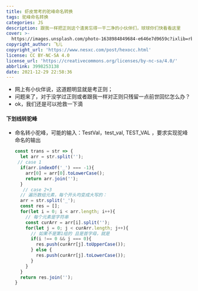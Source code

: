 ```yaml
---
title: 虾皮常考的驼峰命名转换
tags: 驼峰命名转换
categories: JS
description: 跟我一样把正则这个渣男忘得一干二净的小伙伴们，球球你们快看看这里
cover: >-
  https://images.unsplash.com/photo-1638984849684-e646e7d9659c?ixlib=rb-1.2.1&ixid=MnwxMjA3fDB8MHxwaG90by1wYWdlfHx8fGVufDB8fHx8&auto=format&fit=crop&w=870&q=80
copyright_author: 飞儿
copyright_url: 'https://www.nesxc.com/post/hexocc.html'
license: CC BY-NC-SA 4.0
license_url: 'https://creativecommons.org/licenses/by-nc-sa/4.0/'
abbrlink: 3998253138
date: 2021-12-29 22:58:36
---
```

* 网上有小伙伴说，这道题明显就是考正则；
* 问题来了，对于没学过正则或者跟我一样对正则只残留一点前世回忆怎么办？
* ok，我们还是可以抢救一下滴
#### 下划线转驼峰 ####

* 命名转小驼峰，可能的输入：TestVal，test_val, TEST_VAL ，要求实现驼峰命名的输出

  ```js
  const trans = str => {
    let arr = str.split('');
   // case 1
    if(arr.indexOf('_') === -1){ 
      arr[0] = arr[0].toLowerCase();
      return arr.join('');
    }
     // case 2+3
    // 遍历数组元素，每个开头均变成大写的：
    arr = str.split('_');
    const res = [];
    for(let i = 0; i < arr.length; i++){
      // 每个元素是字符串
      const curArr = arr[i].split('');
      for(let j = 0; j < curArr.length; j++){
        // 如果不是第1组的 且是首字母，就是
        if(i !== 0 && j === 0){
          res.push(curArr[j].toUpperCase());
        } else {
          res.push(curArr[j].toLowerCase());
        }
      }
    }
    return res.join('');
  }
  ```

 

